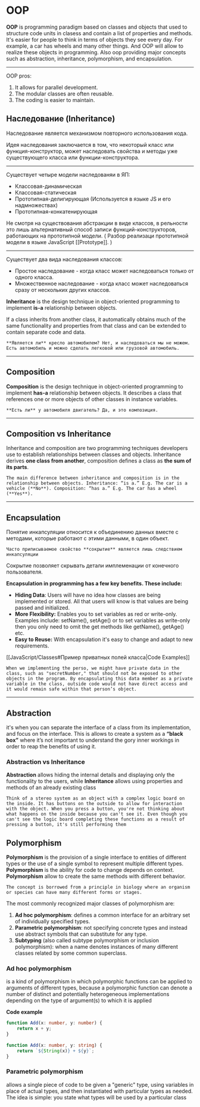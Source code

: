 # OOP

**OOP** is programming paradigm based on classes and objects that used to structure code units in clasess and contain a list of properties and methods. It's easier for people to think in terms of objects they see every day. For example, a car has wheels and many other things. And OOP will allow to realize these objects in programming. Also oop providing major concepts such as abstraction, inheritance, polymorphism, and encapsulation.

---

OOP pros:
1. It allows for parallel development.
2. The modular classes are often reusable.
3. The coding is easier to maintain.


## Наследование (Inheritance)

Наследование является механизмом повторного использования кода.

Идея наследования заключается в том, что некоторый класс или функция-конструктор, может наследовать свойства и методы уже существующего класса или функции-конструктора.

---

Существует четыре модели наследованяи в ЯП:
- Классовая-динамическая
- Классовая-статическая
- Прототипная-делигирующая (Используется в языке JS и его надмножествах)
- Прототипная-конкатенирующая

Не смотря на существования абстракции в виде классов, в рельности это лишь альтернативный способ записи функций-конструкторов, работающих на прототипной модели. ( Разбор реализаци прототипной модели в языке JavaScript [[Prototype]]. )

---

Существует два вида наследования классов:
- Простое наследование - когда класс может наследоваться только от одного класса.
- Множественное наследование - когда класс может наследоваться сразу от нескольких других классов. 

**Inheritance** is the design technique in object-oriented programming to implement **is-a** relationship between objects.

If a class inherits from another class, it automatically obtains much of the same functionality and properties from that class and can be extended to contain separate code and data.

```ad-warning
**Является ли** кресло автомобилем? Нет, и наследоваться мы не можем.
Есть автомобиль и можно сделать легковой или грузовой автомобиль.
```

---

## Composition 

**Composition** is the design technique in object-oriented programming to implement **has-a** relationship between objects. It describes a class that references one or more objects of other classes in instance variables.

```ad-warning
**Есть ли** у автомобиля двигатель? Да, и это композиция.
```

---

## Composition vs Inheritance

Inheritance and composition are two programming techniques developers use to establish relationships between classes and objects. Inheritance derives **one class from another**, composition defines a class as **the sum of its parts**.

```ad-info
The main difference between inheritance and composition is in the relationship between objects. Inheritance: “is a.” E.g. The car is a vehicle (**No**). Composition: “has a.” E.g. The car has a wheel (**Yes**).
```

---

## Encapsulation

Понятие инкапсуляции относится к объединению данных вместе с методами, которые работают с этими данными, в один объект. 

```ad-attention
Часто приписываемое свойство **сокрытие** является лишь следствием инкапсуляции
```

Сокрытие позволяет скрывать детали имплеменации от конечного пользователя.

**Encapsulation in programming has a few key benefits. These include:**

-   **Hiding Data**: Users will have no idea how classes are being implemented or stored. All that users will know is that values are being passed and initialized.
-   **More Flexibility:** Enables you to set variables as red or write-only. Examples include: setName(), setAge() or to set variables as write-only then you only need to omit the get methods like getName(), getAge() etc.  
-   **Easy to Reuse:** With encapsulation it's easy to change and adapt to new requirements.

[[JavaScript/Classes#Пример приватных полей класса|Code Examples]]

```ad-example
When we implementing the perso, we might have private data in the class, such as "secretNumber," that should not be exposed to other objects in the program. By encapsulating this data member as a private variable in the class, outside code would not have direct access and it would remain safe within that person’s object.
```

---
## Abstraction
it's when you can separate the interface of a class from its implementation, and focus on the interface. This is allows to create a system as a **“black box”** where it’s not important to understand the gory inner workings in order to reap the benefits of using it.

### Abstraction vs Inheritance

**Abstraction** allows hiding the internal details and displaying only the functionality to the users, while **Inheritance** allows using properties and methods of an already existing class

```ad-example
Think of a stereo system as an object with a complex logic board on the inside. It has buttons on the outside to allow for interaction with the object. When you press a button, you're not thinking about what happens on the inside because you can't see it. Even though you can't see the logic board completing these functions as a result of pressing a button, it's still performing them
```

## Polymorphism

**Polymorphism** is the provision of a single interface to entities of different types or the use of a single symbol to represent multiple different types. 
**Polymorphism** is the ability for code to change depends on context.
**Polymorphism** allow to create the same methods with different behavior.

```ad-info
The concept is borrowed from a principle in biology where an organism or species can have many different forms or stages.
```

The most commonly recognized major classes of polymorphism are:
1. **Ad hoc polymorphism**: defines a common interface for an arbitrary set of individually specified types.
2. **Parametric polymorphism**: not specifying concrete types and instead use abstract symbols that can substitute for any type.
3. **Subtyping** (also called subtype polymorphism or inclusion polymorphism): when a name denotes instances of many different classes related by some common superclass.

### Ad hoc polymorphism
is a kind of polymorphism in which polymorphic functions can be applied to arguments of different types, because a polymorphic function can denote a number of distinct and potentially heterogeneous implementations depending on the type of argument(s) to which it is applied

**Code example**

```ts
function Add(x: number, y: number) {  
    return x + y;  
}  
  
function Add(x: number, y: string) {  
    return `${String(x)} + ${y}`;  
}
```

### Parametric polymorphism
allows a single piece of code to be given a "generic" type, using variables in place of actual types, and then instantiated with particular types as needed. The idea is simple: you state what types will be used by a particular class




